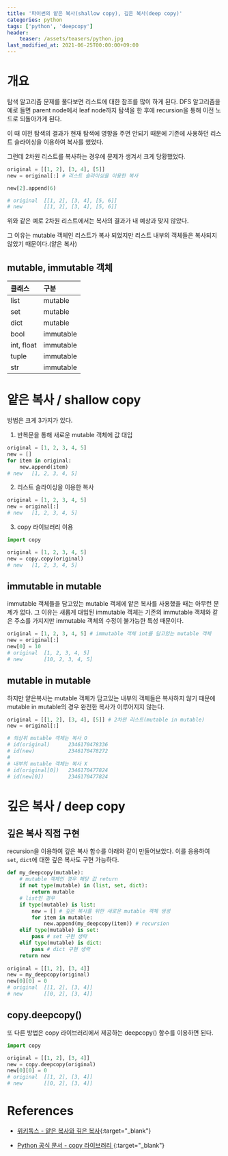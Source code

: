 ```yaml
---
title: '파이썬의 얕은 복사(shallow copy), 깊은 복사(deep copy)'
categories: python
tags: ['python', 'deepcopy']
header:
    teaser: /assets/teasers/python.jpg
last_modified_at: 2021-06-25T00:00:00+09:00
---
```


# 개요

탐색 알고리즘 문제를 풀다보면 리스트에 대한 참조를 많이 하게 된다. DFS 알고리즘을 예로 들면 parent node에서 leaf node까지 탐색을 한 후에 recursion을 통해 이전 노드로 되돌아가게 된다. 

이 때 이전 탐색의 결과가 현재 탐색에 영향을 주면 안되기 때문에 기존에 사용하던 리스트 슬라이싱을 이용하여 복사를 했었다.

그런데 2차원 리스트를 복사하는 경우에 문제가 생겨서 크게 당황했었다.

```python
original = [[1, 2], [3, 4], [5]]
new = original[:] # 리스트 슬라이싱을 이용한 복사

new[2].append(6)

# original  [[1, 2], [3, 4], [5, 6]]
# new       [[1, 2], [3, 4], [5, 6]]
```

위와 같은 예로 2차원 리스트에서는 복사의 결과가 내 예상과 맞지 않았다.

그 이유는 mutable 객체인 리스트가 복사 되었지만 리스트 내부의 객체들은 복사되지 않았기 때문이다.(얕은 복사)

## mutable, immutable 객체

| 클래스     | 구분      |
| :--------- | :-------- |
| list       | mutable   |
| set        | mutable   |
| dict       | mutable   |
| bool       | immutable |
| int, float | immutable |
| tuple      | immutable |
| str        | immutable |

# 얕은 복사 / shallow copy

방법은 크게 3가지가 있다.

1. 반복문을 통해 새로운 mutable 객체에 값 대입

```python
original = [1, 2, 3, 4, 5]
new = []
for item in original:
    new.append(item)
# new   [1, 2, 3, 4, 5]
```

2. 리스트 슬라이싱을 이용한 복사

```python
original = [1, 2, 3, 4, 5]
new = original[:]
# new   [1, 2, 3, 4, 5]
```

3. copy 라이브러리 이용

```python
import copy

original = [1, 2, 3, 4, 5]
new = copy.copy(original)
# new   [1, 2, 3, 4, 5]
```

## immutable in mutable

immutable 객체들을 담고있는 mutable 객체에 얕은 복사를 사용했을 때는 아무런 문제가 없다. 그 이유는 새롭게 대입된 immutable 객체는 기존의 immutable 객체와 같은 주소를 가지지만 immutable 객체의 수정이 불가능한 특성 때문이다.

```python
original = [1, 2, 3, 4, 5] # immutable 객체 int를 담고있는 mutable 객체
new = original[:]
new[0] = 10
# original  [1, 2, 3, 4, 5]
# new       [10, 2, 3, 4, 5]
```

## mutable in mutable

하지만 얕은복사는 mutable 객체가 담고있는 내부의 객체들은 복사하지 않기 때문에 mutable in mutable의 경우 완전한 복사가 이루어지지 않는다.

```python
original = [[1, 2], [3, 4], [5]] # 2차원 리스트(mutable in mutable)
new = original[:]

# 최상위 mutable 객체는 복사 O
# id(original)      2346170478336
# id(new)           2346170478272
#
# 내부의 mutable 객체는 복사 X
# id(original[0])   2346170477824
# id(new[0])        2346170477824
```

# 깊은 복사 / deep copy

## 깊은 복사 직접 구현

recursion을 이용하여 깊은 복사 함수를 아래와 같이 만들어보았다. 이를 응용하여 `set`, `dict`에 대한 깊은 복사도 구현 가능하다.

```python
def my_deepcopy(mutable):
    # mutable 객체인 경우 해당 값 return
    if not type(mutable) in (list, set, dict):
        return mutable
    # list인 경우
    if type(mutable) is list:
        new = [] # 깊은 복사를 위한 새로운 mutable 객체 생성
        for item in mutable:
            new.append(my_deepcopy(item)) # recursion
    elif type(mutable) is set:
        pass # set 구현 생략
    elif type(mutable) is dict:
        pass # dict 구현 생략
    return new
    
original = [[1, 2], [3, 4]]
new = my_deepcopy(original)
new[0][0] = 0
# original  [[1, 2], [3, 4]]
# new       [[0, 2], [3, 4]]
```

## copy.deepcopy()

또 다른 방법은 copy 라이브러리에서 제공하는 deepcopy() 함수를 이용하면 된다.

```python
import copy

original = [[1, 2], [3, 4]]
new = copy.deepcopy(original)
new[0][0] = 0
# original  [[1, 2], [3, 4]]
# new       [[0, 2], [3, 4]]
```

# References

* [위키독스 - 얕은 복사와 깊은 복사](https://wikidocs.net/16038){:target="_blank"}

* [Python 공식 문서 - copy 라이브러리 ](https://docs.python.org/ko/3/library/copy.html){:target="_blank"}
